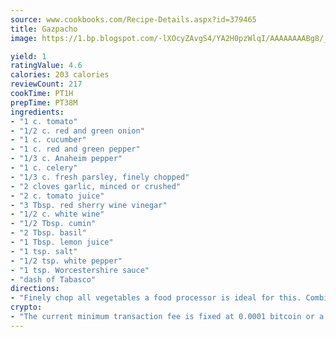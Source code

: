```yaml
---
source: www.cookbooks.com/Recipe-Details.aspx?id=379465
title: Gazpacho
image: https://1.bp.blogspot.com/-lXOcyZAvgS4/YA2H0pzWlqI/AAAAAAAABg8/_HX4JI-WmFM0Tz684w_qYjP9vBzksmFNgCLcBGAsYHQ/s219/20.png

yield: 1
ratingValue: 4.6
calories: 203 calories
reviewCount: 217
cookTime: PT1H
prepTime: PT38M
ingredients:
- "1 c. tomato"
- "1/2 c. red and green onion"
- "1 c. cucumber"
- "1 c. red and green pepper"
- "1/3 c. Anaheim pepper"
- "1 c. celery"
- "1/3 c. fresh parsley, finely chopped"
- "2 cloves garlic, minced or crushed"
- "2 c. tomato juice"
- "3 Tbsp. red sherry wine vinegar"
- "1/2 c. white wine"
- "1/2 Tbsp. cumin"
- "2 Tbsp. basil"
- "1 Tbsp. lemon juice"
- "1 tsp. salt"
- "1/2 tsp. white pepper"
- "1 tsp. Worcestershire sauce"
- "dash of Tabasco"
directions:
- "Finely chop all vegetables a food processor is ideal for this. Combine with all remaining ingredients and refrigerate 24 hours."
crypto:
- "The current minimum transaction fee is fixed at 0.0001 bitcoin or a tenth of a millibitcoin per kilobyte, recently decreased from one millibitcoin."
---
```

